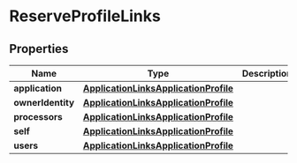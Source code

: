 

# ReserveProfileLinks


## Properties

| Name | Type | Description | Notes |
|------------ | ------------- | ------------- | -------------|
|**application** | [**ApplicationLinksApplicationProfile**](ApplicationLinksApplicationProfile.md) |  |  [optional] |
|**ownerIdentity** | [**ApplicationLinksApplicationProfile**](ApplicationLinksApplicationProfile.md) |  |  [optional] |
|**processors** | [**ApplicationLinksApplicationProfile**](ApplicationLinksApplicationProfile.md) |  |  [optional] |
|**self** | [**ApplicationLinksApplicationProfile**](ApplicationLinksApplicationProfile.md) |  |  |
|**users** | [**ApplicationLinksApplicationProfile**](ApplicationLinksApplicationProfile.md) |  |  [optional] |



